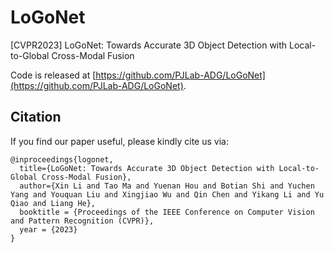 # LoGoNet
[CVPR2023] LoGoNet: Towards Accurate 3D Object Detection with Local-to-Global Cross-Modal Fusion

Code is released at [https://github.com/PJLab-ADG/LoGoNet](https://github.com/PJLab-ADG/LoGoNet).


## Citation
If you find our paper useful, please kindly cite us via:
```
@inproceedings{logonet,
  title={LoGoNet: Towards Accurate 3D Object Detection with Local-to-Global Cross-Modal Fusion},
  author={Xin Li and Tao Ma and Yuenan Hou and Botian Shi and Yuchen Yang and Youquan Liu and Xingjiao Wu and Qin Chen and Yikang Li and Yu Qiao and Liang He},
  booktitle = {Proceedings of the IEEE Conference on Computer Vision and Pattern Recognition (CVPR)},
  year = {2023}
}
```
